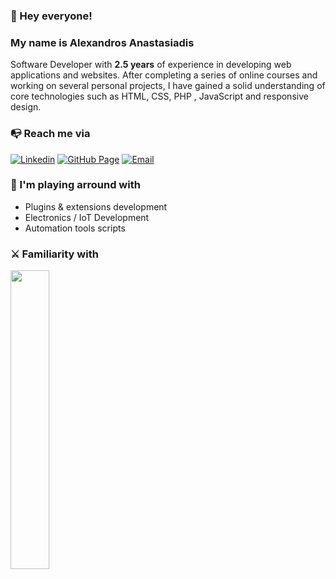 ### 👋 Hey everyone!

### My name is Alexandros Anastasiadis
Software Developer with **2.5 years** of experience in developing web applications and websites. After completing a series of online courses and working on several personal projects, I have gained a solid understanding of core technologies such as HTML, CSS, PHP , JavaScript and responsive design.
 
 
 ### 📭 Reach me via

[![Linkedin](https://img.shields.io/badge/LinkedIn-242938?logo=linkedin&logoColor=fff&style=flat)](https://linkedin.com/in/alexanastagr) 
[![GitHub Page](https://img.shields.io/badge/Blog&nbsp;Page-242938?logo=wordpress&logoColor=fff&style=flat)](https://alexanasta.gr) 
[![Email](https://img.shields.io/badge/Email-242938?logo=gmail&logoColor=fff&style=flat)](mailto:software@alexanasta.gr) 


### 🚀 I'm playing arround with

- Plugins & extensions development
- Electronics / IoT Development
- Automation tools scripts


### ⚔️ Familiarity with

<img width="35%" src="https://skillicons.dev/icons?i=bash,php,mysql,laravel,alpinejs,react,redux,electron,materialui,tailwind,js,ts,docker,git&perline=7"/>




